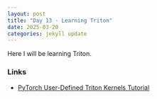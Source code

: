 ```yaml
---
layout: post
title: "Day 13 - Learning Triton"
date: 2025-03-20
categories: jekyll update
---
```


Here I will be learning Triton.

### Links
- [PyTorch User-Defined Triton Kernels Tutorial](https://pytorch.org/tutorials/recipes/torch_compile_user_defined_triton_kernel_tutorial.html) 